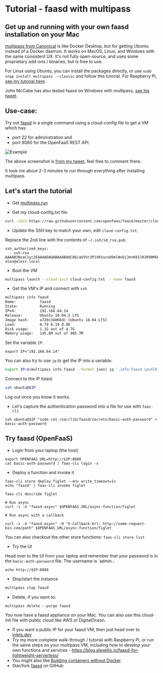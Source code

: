 # Tutorial - faasd with multipass

## Get up and running with your own faasd installation on your Mac

[multipass from Canonical](https://multipass.run) is like Docker Desktop, but for getting Ubuntu instead of a Docker daemon. It works on MacOS, Linux, and Windows with the same consistent UX. It's not fully open-source, and uses some proprietary add-ons / binaries, but is free to use.

For Linux using Ubuntu, you can install the packages directly, or use `sudo snap install multipass --classic` and follow this tutorial. For Raspberry Pi, [see my tutorial here](https://blog.alexellis.io/faasd-for-lightweight-serverless/).

John McCabe has also tested faasd on Windows with multipass, [see his tweet](https://twitter.com/mccabejohn/status/1221899154672308224).

## Use-case:

Try out [faasd](https://github.com/openfaas/faasd) in a single command using a cloud-config file to get a VM which has:

* port 22 for administration and
* port 8080 for the OpenFaaS REST API.

![Example](https://pbs.twimg.com/media/EPNQz00W4AEwDxM?format=jpg&name=medium)

The above screenshot is [from my tweet](https://twitter.com/alexellisuk/status/1221408788395298819/), feel free to comment there.

It took me about 2-3 minutes to run through everything after installing multipass.

## Let's start the tutorial

* Get [multipass.run](https://multipass.run)

* Get my cloud-config.txt file

```sh
curl -sSLO https://raw.githubusercontent.com/openfaas/faasd/master/cloud-config.txt
```

* Update the SSH key to match your own, edit `cloud-config.txt`:

Replace the 2nd line with the contents of `~/.ssh/id_rsa.pub`:

```
ssh_authorized_keys:
  - ssh-rsa AAAAB3NzaC1yc2EAAAADAQABAAABAQC8Q/aUYUr3P1XKVucnO9mlWxOjJm+K01lHJR90MkHC9zbfTqlp8P7C3J26zKAuzHXOeF+VFxETRr6YedQKW9zp5oP7sN+F2gr/pO7GV3VmOqHMV7uKfyUQfq7H1aVzLfCcI7FwN2Zekv3yB7kj35pbsMa1Za58aF6oHRctZU6UWgXXbRxP+B04DoVU7jTstQ4GMoOCaqYhgPHyjEAS3DW0kkPW6HzsvJHkxvVcVlZ/wNJa1Ie/yGpzOzWIN0Ol0t2QT/RSWOhfzO1A2P0XbPuZ04NmriBonO9zR7T1fMNmmtTuK7WazKjQT3inmYRAqU6pe8wfX8WIWNV7OowUjUsv alex@alexr.local
```

* Boot the VM

```sh
multipass launch --cloud-init cloud-config.txt  --name faasd
```

* Get the VM's IP and connect with `ssh`

```sh
multipass info faasd
Name:           faasd
State:          Running
IPv4:           192.168.64.14
Release:        Ubuntu 18.04.3 LTS
Image hash:     a720c34066dc (Ubuntu 18.04 LTS)
Load:           0.79 0.19 0.06
Disk usage:     1.1G out of 4.7G
Memory usage:   145.6M out of 985.7M
```

Set the variable `IP`:

```
export IP="192.168.64.14"
```

You can also try to use `jq` to get the IP into a variable:

```sh
export IP=$(multipass info faasd --format json| jq '.info.faasd.ipv4[0]' | tr -d '\"')
```

Connect to the IP listed:

```sh
ssh ubuntu@$IP
```

Log out once you know it works.

* Let's capture the authentication password into a file for use with `faas-cli`

```
ssh ubuntu@$IP "sudo cat /var/lib/faasd/secrets/basic-auth-password" > basic-auth-password
```

## Try faasd (OpenFaaS)

* Login from your laptop (the host)

```
export OPENFAAS_URL=http://$IP:8080
cat basic-auth-password | faas-cli login -s
```

* Deploy a function and invoke it

```
faas-cli store deploy figlet --env write_timeout=1s
echo "faasd" | faas-cli invoke figlet

faas-cli describe figlet

# Run async
curl -i -d "faasd-async" $OPENFAAS_URL/async-function/figlet

# Run async with a callback

curl -i -d "faasd-async" -H "X-Callback-Url: http://some-request-bin.com/path" $OPENFAAS_URL/async-function/figlet
```

You can also checkout the other store functions: `faas-cli store list`

* Try the UI

Head over to the UI from your laptop and remember that your password is in the `basic-auth-password` file. The username is `admin.:

```
echo http://$IP:8080
```

* Stop/start the instance

```sh
multipass stop faasd
```

* Delete, if you want to:

```
multipass delete --purge faasd
```

You now have a faasd appliance on your Mac. You can also use this cloud-init file with public cloud like AWS or DigitalOcean.

* If you want a public IP for your faasd VM, then just head over to [inlets.dev](https://inlets.dev/)
* Try my more complete walk-through / tutorial with Raspberry Pi, or run the same steps on your multipass VM, including how to develop your own functions and services - https://blog.alexellis.io/faasd-for-lightweight-serverless/
* You might also like [Building containers without Docker](https://blog.alexellis.io/building-containers-without-docker/)
* Star/fork [faasd](https://github.com/openfaas/faasd) on GitHub

